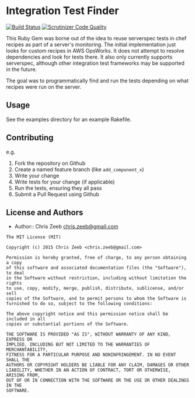 # Integration Test Finder

[![Build Status](https://travis-ci.org/czeeb/integrationtest-finder.svg)](https://travis-ci.org/czeeb/integrationtest-finder) [![Scrutinizer Code Quality](https://scrutinizer-ci.com/g/czeeb/integrationtest-finder/badges/quality-score.png?b=master)](https://scrutinizer-ci.com/g/czeeb/integrationtest-finder/?branch=master)

This Ruby Gem was borne out of the idea to reuse serverspec tests in chef recipes as part of a server's monitoring.  The initial implementation just looks for custom recipes in AWS OpsWorks.  It does not attempt to resolve dependencies and look for tests there.  It also only currently supports serverspec, although other integration test frameworks may be supported in the future.

The goal was to programmatically find and run the tests depending on what recipes were run on the server.

## Usage

See the examples directory for an example Rakefile.

## Contributing

e.g.
1. Fork the repository on Github
2. Create a named feature branch (like `add_component_x`)
3. Write your change
4. Write tests for your change (if applicable)
5. Run the tests, ensuring they all pass
6. Submit a Pull Request using Github

## License and Authors

* Author:: Chris Zeeb <chris.zeeb@gmail.com>

```text
The MIT License (MIT)

Copyright (c) 2015 Chris Zeeb <chris.zeeb@gmail.com>

Permission is hereby granted, free of charge, to any person obtaining a copy
of this software and associated documentation files (the "Software"), to deal
in the Software without restriction, including without limitation the rights
to use, copy, modify, merge, publish, distribute, sublicense, and/or sell
copies of the Software, and to permit persons to whom the Software is
furnished to do so, subject to the following conditions:

The above copyright notice and this permission notice shall be included in all
copies or substantial portions of the Software.

THE SOFTWARE IS PROVIDED "AS IS", WITHOUT WARRANTY OF ANY KIND, EXPRESS OR
IMPLIED, INCLUDING BUT NOT LIMITED TO THE WARRANTIES OF MERCHANTABILITY,
FITNESS FOR A PARTICULAR PURPOSE AND NONINFRINGEMENT. IN NO EVENT SHALL THE
AUTHORS OR COPYRIGHT HOLDERS BE LIABLE FOR ANY CLAIM, DAMAGES OR OTHER
LIABILITY, WHETHER IN AN ACTION OF CONTRACT, TORT OR OTHERWISE, ARISING FROM,
OUT OF OR IN CONNECTION WITH THE SOFTWARE OR THE USE OR OTHER DEALINGS IN THE
SOFTWARE.
```
